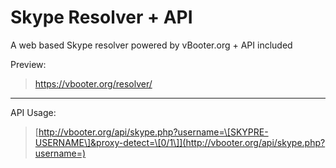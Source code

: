 # Skype Resolver + API

A web based Skype resolver powered by vBooter.org + API included

  Preview: 

>   https://vbooter.org/resolver/

----------
API Usage:

> [http://vbooter.org/api/skype.php?username=\[SKYPRE-USERNAME\]&proxy-detect=\[0/1\]](http://vbooter.org/api/skype.php?username=)


